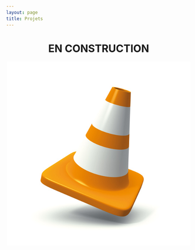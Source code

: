 ```yaml
---
layout: page
title: Projets
---
```

<center><h1>EN CONSTRUCTION</h1>
<img src="/images/plot._scaled.jpg" alt="Plot de chantier :)" align="middle" style="float:width:500px;height:500px;"></center>
